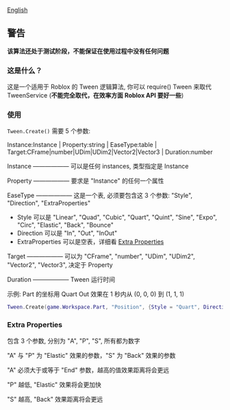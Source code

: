 [English](https://github.com/Verycuteabbey/Algorithms/blob/main/Tween/README.md)
## 警告
**该算法还处于测试阶段，不能保证在使用过程中没有任何问题**
### 这是什么？
这是一个适用于 Roblox 的 Tween 逻辑算法, 你可以 require() Tween 来取代 TweenService (**不能完全取代，在效率方面 Roblox API 要好一些**)
### 使用
`Tween.Create()` 需要 5 个参数:

Instance:Instance | Property:string | EaseType:table | Target:CFrame|number|UDim|UDim2|Vector2|Vector3 | Duration:number

Instance —————— 可以是任何 instances, 类型指定是 Instance

Property —————— 要求是 "Instance" 的任何一个属性

EaseType —————— 这是一个表, 必须要包含这 3 个参数: "Style", "Direction", "ExtraProperties"
  - Style 可以是 "Linear", "Quad", "Cubic", "Quart", "Quint", "Sine", "Expo", "Circ", "Elastic", "Back", "Bounce"
  - Direction 可以是 "In", "Out", "InOut"
  - ExtraProperties 可以是空表，详细看 [Extra Properties](https://github.com/Verycuteabbey/Algorithms/blob/main/Tween/README_CN.md#extra-properties-%E4%B8%8D%E6%8E%A8%E8%8D%90)

Target —————— 可以为 "CFrame", "number", "UDim", "UDim2", "Vector2", "Vector3", 决定于 Property

Duration —————— Tween 运行时间

示例: Part 的坐标用 Quart Out 效果在 1 秒内从 (0, 0, 0) 到 (1, 1, 1)
```lua
Tween.Create(game.Workspace.Part, "Position", {Style = "Quart", Direction = "Out", {}}, Vector3.new(1, 1, 1), 1);
```
### Extra Properties
包含 3 个参数, 分别为 "A", "P", "S", 所有都为数字

"A" 与 "P" 为 "Elastic" 效果的参数，"S" 为 "Back" 效果的参数

"A" 必须大于或等于 "End" 参数，越高的值效果距离将会更远

"P" 越低, "Elastic" 效果将会更加快

"S" 越高, "Back" 效果距离将会更远
